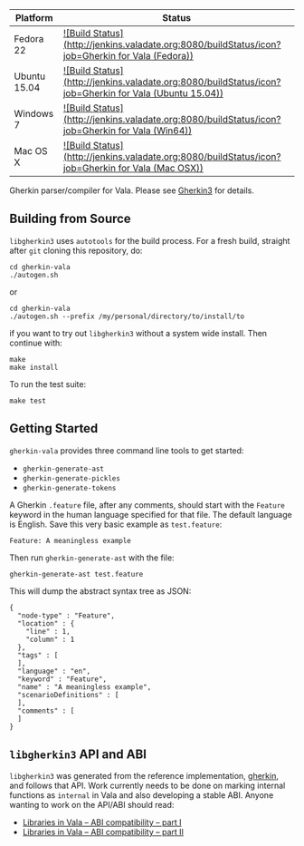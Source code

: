 | Platform | Status |
| --- | --- | 
| Fedora 22 | [![Build Status](http://jenkins.valadate.org:8080/buildStatus/icon?job=Gherkin for Vala (Fedora))](http://jenkins.valadate.org:8080/job/Gherkin%20for%20Vala%20(Fedora)/) |
| Ubuntu 15.04 | [![Build Status](http://jenkins.valadate.org:8080/buildStatus/icon?job=Gherkin for Vala (Ubuntu 15.04))](http://jenkins.valadate.org:8080/job/Gherkin%20for%20Vala%20(Ubuntu%2015.04)/) |
| Windows 7 | [![Build Status](http://jenkins.valadate.org:8080/buildStatus/icon?job=Gherkin for Vala (Win64))](http://jenkins.valadate.org:8080/job/Gherkin%20for%20Vala%20(Win64)/) |
| Mac OS X | [![Build Status](http://jenkins.valadate.org:8080/buildStatus/icon?job=Gherkin for Vala (Mac OSX))](http://jenkins.valadate.org:8080/job/Gherkin%20for%20Vala%20(Mac%20OSX)/) |

Gherkin parser/compiler for Vala. Please see [Gherkin3](https://github.com/cucumber/gherkin3) for details.

## Building from Source
`libgherkin3` uses `autotools` for the build process. For a fresh build, straight after `git` cloning this repository, do:
```
cd gherkin-vala
./autogen.sh
```
or
```
cd gherkin-vala
./autogen.sh --prefix /my/personal/directory/to/install/to
```
if you want to try out `libgherkin3` without a system wide install.
Then continue with:
```
make
make install
```
To run the test suite:
```
make test
```

## Getting Started
`gherkin-vala` provides three command line tools to get started:
 * `gherkin-generate-ast`
 * `gherkin-generate-pickles`
 * `gherkin-generate-tokens`

A Gherkin `.feature` file, after any comments, should start with the `Feature` keyword in the human language specified for that file. The default language is English. Save this very basic example as `test.feature`:

```
Feature: A meaningless example
```

Then run `gherkin-generate-ast` with the file:

```gherkin-generate-ast test.feature```

This will dump the abstract syntax tree as JSON:

```
{
  "node-type" : "Feature",
  "location" : {
    "line" : 1,
    "column" : 1
  },
  "tags" : [
  ],
  "language" : "en",
  "keyword" : "Feature",
  "name" : "A meaningless example",
  "scenarioDefinitions" : [
  ],
  "comments" : [
  ]
}
```

## `libgherkin3` API and ABI
`libgherkin3` was generated from the reference implementation, [gherkin](https://github.com/cucumber/gherkin), and follows that API. Work currently needs to be done on marking internal functions as `internal` in Vala and also developing a stable ABI. Anyone wanting to work on the API/ABI should read:

 * [Libraries in Vala – ABI compatibility – part I](https://blog.piechotka.com.pl/2013/07/30/libraries-in-vala-abi-compatibility-part-i/)
 * [Libraries in Vala – ABI compatibility – part II](https://blog.piechotka.com.pl/2013/12/20/libraries-in-vala-abi-compatibility-part-ii/)
